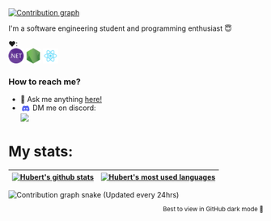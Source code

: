 <a href="https://github.com/Kiruyuto?tab=repositories">
  <picture>
    <source media="(prefers-color-scheme: dark)" srcset="./Assets/header-dark.svg">
    <source media="(prefers-color-scheme: light)" srcset="./Assets/header-white.svg">
    <img alt="Contribution graph">
  </picture> 
</a>

I'm a software engineering student and programming enthusiast 😇

❤:  
<img height="30" alt="C#" src="https://raw.githubusercontent.com/github/explore/93d8a67084f94b2a444e510199a6e7622e5b09a3/topics/dotnet/dotnet.png">
<img height="30" alt="Nodejs" src="https://raw.githubusercontent.com/github/explore/80688e429a7d4ef2fca1e82350fe8e3517d3494d/topics/nodejs/nodejs.png">
<img height="30" alt="React" src="https://raw.githubusercontent.com/github/explore/80688e429a7d4ef2fca1e82350fe8e3517d3494d/topics/react/react.png">

### How to reach me?

- 💬 Ask me anything [here!](https://github.com/Kiruyuto/Kiruyuto/issues 'My GitHub issues')
- <img align="top" height="20" src="https://raw.githubusercontent.com/github/explore/2a3ce46f963399611d8e2054bb0ce9a4b539296a/topics/discord/discord.png"/> DM me on discord:  
  <a href=https://discord.com/users/538428975261941771> <img src="https://lanyard.cnrad.dev/api/538428975261941771?animated=true"/> </a>

# My stats:

<!-- Cards color to match discord card: 1a1c1f -->

| <a href="https://github.com/Kiruyuto"><img align="center" src="https://github-readme-stats-kiruyuto.vercel.app/api?username=Kiruyuto&count_private=true&show_icons=true&hide_border=true&title_color=fff&icon_color=79ff97&text_color=9f9f9f&bg_color=1a1c1f" alt="Hubert's github stats"/></a> | <a href="https://github.com/Kiruyuto"><img align="center" src="https://github-readme-stats-kiruyuto.vercel.app/api/top-langs/?username=Kiruyuto&layout=compact&hide_border=true&title_color=fff&text_color=9f9f9f&bg_color=1a1c1f" alt="Hubert's most used languages"/></a> |
| ----------------------------------------------------------------------------------------------------------------------------------------------------------------------------------------------------------------------------------------------------------------------------------------------- | --------------------------------------------------------------------------------------------------------------------------------------------------------------------------------------------------------------------------------------------------------------------------- |

<picture>
  <source media="(prefers-color-scheme: dark)" srcset="https://raw.githubusercontent.com/Kiruyuto/Kiruyuto/snake/contribution-snake-dark.svg">
  <source media="(prefers-color-scheme: light)" srcset="https://raw.githubusercontent.com/Kiruyuto/Kiruyuto/snake/contribution-snake.svg">
  <img alt="Contribution graph snake (Updated every 24hrs)">
</picture>

<p align="right" style="font-size:85%">Best to view in GitHub dark mode 🌙</p>
